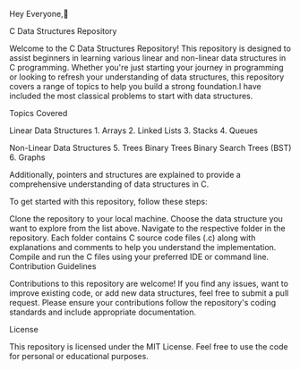 Hey Everyone,👋

C Data Structures Repository

Welcome to the C Data Structures Repository! This repository is designed to assist beginners in learning various linear and non-linear data structures in C programming. Whether you're just starting your journey in programming or looking to refresh your understanding of data structures, this repository covers a range of topics to help you build a strong foundation.I have included the most classical problems to start with data structures.

Topics Covered

Linear Data Structures
    1. Arrays
    2. Linked Lists
    3. Stacks
    4. Queues

 Non-Linear Data Structures
    5. Trees
        Binary Trees
        Binary Search Trees (BST)
    6. Graphs


Additionally, pointers and structures are explained to provide a comprehensive understanding of data structures in C.

To get started with this repository, follow these steps:

Clone the repository to your local machine.
Choose the data structure you want to explore from the list above.
Navigate to the respective folder in the repository. Each folder contains C source code files (.c) along with explanations and comments to help you understand the implementation.
Compile and run the C files using your preferred IDE or command line.
Contribution Guidelines

Contributions to this repository are welcome! If you find any issues, want to improve existing code, or add new data structures, feel free to submit a pull request. Please ensure your contributions follow the repository's coding standards and include appropriate documentation.

License

This repository is licensed under the MIT License. Feel free to use the code for personal or educational purposes.

